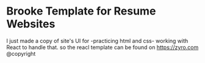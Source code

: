 # Brooke Template for Resume Websites
I just made a copy of site's UI for  -practicing html and css- working with React to handle that.
so the reacl template can be found on https://zyro.com @copyright
